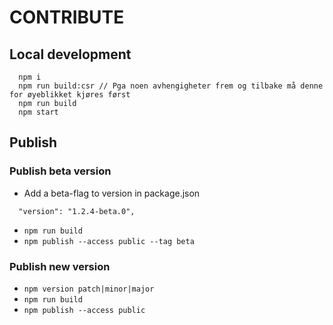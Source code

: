 # CONTRIBUTE

## Local development
```
  npm i
  npm run build:csr // Pga noen avhengigheter frem og tilbake må denne for øyeblikket kjøres først
  npm run build
  npm start
```

## Publish

### Publish beta version

* Add a beta-flag to version in package.json 
```
  "version": "1.2.4-beta.0",
```
* `npm run build`
* `npm publish --access public --tag beta`

### Publish new version

* `npm version patch|minor|major`
* `npm run build`
* `npm publish --access public`

